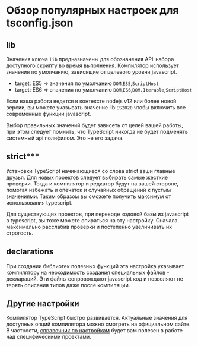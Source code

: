 # Обзор популярных настроек для tsconfig.json
## lib
Значения ключа `lib` предназначены для обозначения API-набора доступного скрипту во время выполнения. Компилятор использует значения по умолчанию, зависящие от целевого уровня javascript.

* target: ES5 => значения по умолчанию `DOM`,`ES5`,`ScriptHost`
* target: ES6 => значения по умолчанию `DOM`,`ES6`,`DOM.Iterable`,`ScriptHost`

Если ваша работа ведется в контексте nodejs v12 или более новой версии, вы можете указывать значение lib:`ES2020` чтобы включить все современные функции javascript.

Выбор правильных значений будет зависеть от целей вашей работы, при этом следует помнить, что TypeScript никогда не будет подменять системный api полифилом. Это не его задача.

## strict***
Установки TypeScript начинающиеся со слова strict ваши главные друзья. Для новых проектов следует выбирать самые жесткие проверки. Тогда и компилятор и редкатор будут на вашей стороне, помогая избежать и опечаток и случайных обращений к пустым значениями. Таким образом вы сможете получить максимум от использования typescript.

Для существующих проектов, при переводе кодовой базы из javascript в typescript, вы тоже можете опираться на эту настройку. Сначала максимально расслабив проверки и постепенно увеличивать их строгость.

## declarations
При создании библиотек полезных функций эта настройка указывает компилятору на неоходимость создания специальных файлов - деклараций. Эти файлы сопровождают javascript код и позволяют не терять описания типов даже после компиляции.

## Другие настройки
Компилятор TypeScript быстро развивается. Актуальные значения для доступных опций компилятора можно смотреть на официальном сайте. В частности, [справочник по настройкам](https://www.staging-typescript.org/tsconfig) будет вам полезен в работе над специфическими проектами.
